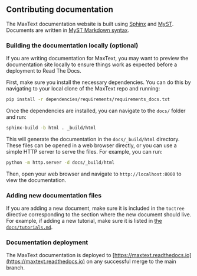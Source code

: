 ```{include} ../CONTRIBUTING.md
```

## Contributing documentation

The MaxText documentation website is built using [Sphinx](https://www.sphinx-doc.org) and [MyST](https://myst-parser.readthedocs.io/en/latest/). Documents are written in [MyST Markdown syntax](https://myst-parser.readthedocs.io/en/latest/syntax/typography.html#syntax-core).

### Building the documentation locally (optional)

If you are writing documentation for MaxText, you may want to preview the documentation site locally to ensure things work as expected before a deployment to Read The Docs.

First, make sure you install the necessary dependencies. You can do this by navigating to your local clone of the MaxText repo and running:

```bash
pip install -r dependencies/requirements/requirements_docs.txt
```

Once the dependencies are installed, you can navigate to the `docs/` folder and run:

```bash
sphinx-build -b html . _build/html
```

This will generate the documentation in the `docs/_build/html` directory. These files can be opened in a web browser directly, or you can use a simple HTTP server to serve the files. For example, you can run:

```bash
python -m http.server -d docs/_build/html
```

Then, open your web browser and navigate to `http://localhost:8000` to view the documentation.

### Adding new documentation files

If you are adding a new document, make sure it is included in the `toctree` directive corresponding to the section where the new document should live. For example, if adding a new tutorial, make sure it is listed in [the `docs/tutorials.md`](https://github.com/AI-Hypercomputer/maxtext/blob/7070e8eecbea8951c8e5281219ce797c8df1441f/docs/tutorials.md?plain=1#L38).

### Documentation deployment

The MaxText documentation is deployed to [https://maxtext.readthedocs.io](https://maxtext.readthedocs.io) on any successful merge to the main branch.
